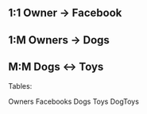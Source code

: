 ## 1:1 Owner -> Facebook

## 1:M Owners -> Dogs

## M:M Dogs <-> Toys


Tables:

Owners
Facebooks
Dogs
Toys
DogToys
